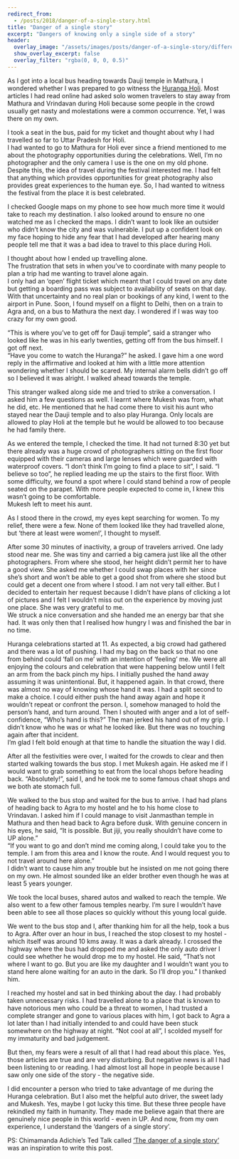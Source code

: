 ```yaml
---
redirect_from:
  - /posts/2018/danger-of-a-single-story.html
title: "Danger of a single story"
excerpt: "Dangers of knowing only a single side of a story"
header:
  overlay_image: "/assets/images/posts/danger-of-a-single-story/different-stories.jpg"
  show_overlay_excerpt: false
  overlay_filter: "rgba(0, 0, 0, 0.5)"
---
```

As I got into a local bus heading towards Dauji temple in Mathura, I wondered whether I was prepared to go witness the
<a href="https://www.sid-thewanderer.com/2015/05/huranga-holi-at-dauji-temple-near.html"> Huranga Holi</a>. Most 
articles I had read online had asked solo women travelers to stay away from Mathura and Vrindavan during Holi because 
some people in the crowd usually get nasty and molestations were a common occurrence. Yet, I was there on my own.

I took a seat in the bus, paid for my ticket and thought about why I had travelled so far to Uttar Pradesh for Holi.  
I had wanted to go to Mathura for Holi ever since a friend mentioned to me about the photography opportunities during 
the celebrations. Well, I’m no photographer and the only camera I use is the one on my old phone. Despite this,
the idea of travel during the festival interested me. I had felt that anything which provides opportunities for great
photography also provides great experiences to the human eye. So, I had wanted to witness the festival from the place
it is best celebrated.

I checked Google maps on my phone to see how much more time it would take to reach my destination. I also looked around
to ensure no one watched me as I checked the maps. I didn’t want to look like an outsider who didn’t know the city and
was vulnerable. I put up a confident look on my face hoping to hide any fear that I had developed after hearing many
people tell me that it was a bad idea to travel to this place during Holi.

I thought about how I ended up travelling alone.  
The frustration that sets in when you’ve to coordinate with many people to plan a trip had me wanting to travel alone
again.  
I only had an ‘open’ flight ticket which meant that I could travel on any date but getting a boarding pass was subject
to availability of seats on that day. With that uncertainty and no real plan or bookings of any kind, I went to the
airport in Pune. Soon, I found myself on a flight to Delhi, then on a train to Agra and, on a bus to Mathura the next
day. I wondered if I was way too crazy for my own good.

“This is where you’ve to get off for Dauji temple”, said a stranger who looked like he was in his early twenties,
getting off from the bus himself. I got off next.  
“Have you come to watch the Huranga?” he asked. I gave him a one word reply in the affirmative and looked at him with a
little more attention wondering whether I should be scared. My internal alarm bells didn’t go off so I believed it was
alright. I walked ahead towards the temple.

This stranger walked along side me and tried to strike a conversation. I asked him a few questions as well. I learnt 
where Mukesh was from, what he did, etc. He mentioned that he had come there to visit his aunt who stayed near the Dauji
temple and to also play Huranga. Only locals are allowed to play Holi at the temple but he would be allowed to too
because he had family there.

As we entered the temple, I checked the time. It had not turned 8:30 yet but there already was a huge crowd of
photographers sitting on the first floor equipped with their cameras and large lenses which were guarded with waterproof
covers. “I don’t think I’m going to find a place to sit”, I said. “I believe so too”, he replied leading me up the
stairs to the first floor. With some difficulty, we found a spot where I could stand behind a row of people seated on
the parapet. With more people expected to come in, I knew this wasn’t going to be comfortable.  
Mukesh left to meet his aunt.

As I stood there in the crowd, my eyes kept searching for women. To my relief, there were a few. None of them looked
like they had travelled alone, but ‘there at least were women!’, I thought to myself.

After some 30 minutes of inactivity, a group of travelers arrived. One lady stood near me. She was tiny and carried a 
big camera just like all the other photographers. From where she stood, her height didn’t permit her to have a good
view. She asked me whether I could swap places with her since she’s short and won’t be able to get a good shot from
where she stood but could get a decent one from where I stood. I am not very tall either. But I decided to entertain
her request because I didn’t have plans of clicking a lot of pictures and I felt I wouldn’t miss out on the experience
by moving just one place. She was very grateful to me.  
We struck a nice conversation and she handed me an energy bar that she had. It was only then that I realised how hungry
I was and finished the bar in no time.

Huranga celebrations started at 11. As expected, a big crowd had gathered and there was a lot of pushing. I had my bag
on the back so that no one from behind could ‘fall on me’ with an intention of ‘feeling’ me. We were all enjoying the
colours and celebration that were happening below until I felt an arm from the back pinch my hips. I initially pushed
the hand away assuming it was unintentional. But, it happened again. In that crowd, there was almost no way of knowing
whose hand it was. I had a split second to make a choice. I could either push the hand away again and hope it wouldn’t
repeat or confront the person. I, somehow managed to hold the person’s hand, and turn around. Then I shouted with anger
and a lot of self-confidence, “Who’s hand is this?” The man jerked his hand out of my grip. I didn’t know who he was or
what he looked like. But there was no touching again after that incident.  
I’m glad I felt bold enough at that time to handle the situation the way I did.

After all the festivities were over, I waited for the crowds to clear and then started walking towards the bus stop.
I met Mukesh again. He asked me if I would want to grab something to eat from the local shops before heading back.
“Absolutely!”, said I, and he took me to some famous chaat shops and we both ate stomach full.

We walked to the bus stop and waited for the bus to arrive. I had had plans of heading back to Agra to my hostel and he
to his home close to Vrindavan. I asked him if I could manage to visit Janmasthan temple in Mathura and then head back
to Agra before dusk. With genuine concern in his eyes, he said, “It is possible. But jiji, you really shouldn’t have
come to UP alone.”  
“If you want to go and don’t mind me coming along, I could take you to the temple. I am from this area and I know the
route. And I would request you to not travel around here alone.”  
I didn’t want to cause him any trouble but he insisted on me not going there on my own. He almost sounded like an
elder brother even though he was at least 5 years younger.

We took the local buses, shared autos and walked to reach the temple. We also went to a few other famous temples nearby.
I’m sure I wouldn’t have been able to see all those places so quickly without this young local guide.

We went to the bus stop and I, after thanking him for all the help, took a bus to Agra. After over an hour in bus, I
reached the stop closest to my hostel - which itself was around 10 kms away. It was a dark already. I crossed the
highway where the bus had dropped me and asked the only auto driver I could see whether he would drop me to my hostel.
He said, “That’s not where I want to go. But you are like my daughter and I wouldn’t want you to stand here alone
waiting for an auto in the dark. So I’ll drop you.” I thanked him.


I reached my hostel and sat in bed thinking about the day. I had probably taken unnecessary risks. I had travelled alone
to a place that is known to have notorious men who could be a threat to women, I had trusted a complete stranger and
gone to various places with him, I got back to Agra a lot later than I had initially intended to and could have been
stuck somewhere on the highway at night. “Not cool at all”, I scolded myself for my immaturity and bad judgement.

But then, my fears were a result of all that I had read about this place. Yes, those articles are true and are very
disturbing. But negative news is all I had been listening to or reading. I had almost lost all hope in people because I
saw only one side of the story - the negative side.

I did encounter a person who tried to take advantage of me during the Huranga celebration. But I also met the helpful
auto driver, the sweet lady and Mukesh. Yes, maybe I got lucky this time. But these three people have rekindled my faith
in humanity. They made me believe again that there are genuinely nice people in this world - even in UP. And now, from
my own experience, I understand the ‘dangers of a single story’.

PS:
Chimamanda Adichie’s Ted Talk called 
<a href="https://www.ted.com/talks/chimamanda_adichie_the_danger_of_a_single_story">‘The danger of a single story’</a>
was an inspiration to write this post.             
